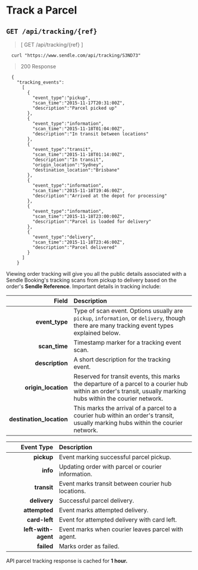 # Track a Parcel
## `GET /api/tracking/{ref}`

> [ GET /api/tracking/{ref} ]

```shell
  curl "https://www.sendle.com/api/tracking/S3ND73"
```

> 200 Response

```
  {
    "tracking_events":
      [
        {
          "event_type":"pickup",
          "scan_time":"2015-11-17T20:31:00Z",
          "description":"Parcel picked up"
        },
        {
          "event_type":"information",
          "scan_time":"2015-11-18T01:04:00Z",
          "description":"In transit between locations"
        },
        {
          "event_type":"transit",
          "scan_time":"2015-11-18T01:14:00Z",
          "description":"In transit",
          "origin_location":"Sydney",
          "destination_location":"Brisbane"
        },
        {
          "event_type":"information",
          "scan_time":"2015-11-18T19:46:00Z",
          "description":"Arrived at the depot for processing"
        },
        {
          "event_type":"information",
          "scan_time":"2015-11-18T23:00:00Z",
          "description":"Parcel is loaded for delivery"
        },
        {
          "event_type":"delivery",
          "scan_time":"2015-11-18T23:46:00Z",
          "description":"Parcel delivered"
        }
      ]
    }
```

Viewing order tracking will give you all the public details associated with a Sendle Booking's tracking scans from pickup to delivery based on the order's **Sendle Reference**. Important details in tracking include:

| Field | Description |
|------:|:------------|
**event_type** | Type of scan event. Options usually are `pickup`, `information`, or `delivery`, though there are many tracking event types explained below. |
**scan_time** | Timestamp marker for a tracking event scan. |
**description** | A short description for the tracking event. |
**origin_location** | Reserved for transit events, this marks the departure of a parcel to a courier hub within an order's transit, usually marking hubs within the courier network. |
**destination_location** | This marks the arrival of a parcel to a courier hub within an order's transit, usually marking hubs within the courier network. |


| Event Type | Description |
|-----------:|:------------|
**pickup** | Event marking successful parcel pickup. |
**info** | Updating order with parcel or courier information. |
**transit** | Event marks transit between courier hub locations. |
**delivery** | Successful parcel delivery. |
**attempted** | Event marks attempted delivery. |
**card-left** | Event for attempted delivery with card left. |
**left-with-agent** | Event marks when courier leaves parcel with agent.|
**failed** | Marks order as failed. |

<aside class='info'>API parcel tracking response is cached for <strong>1 hour.</strong></aside>
